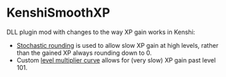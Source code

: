 # KenshiSmoothXP
DLL plugin mod with changes to the way XP gain works in Kenshi:
- [Stochastic rounding](https://en.wikipedia.org/wiki/Rounding#Stochastic_rounding) is used to allow slow XP gain at high levels, rather than the gained XP always rounding down to 0.
- Custom [level multiplier curve](https://www.reddit.com/r/Kenshi/comments/1hisvzq/kenshi_fact_of_the_day_11/) allows for (very slow) XP gain past level 101.
